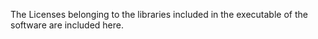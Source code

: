 The Licenses belonging to the libraries included in the executable of the
software are included here.